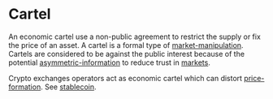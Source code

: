 # Cartel

An economic cartel use a non-public agreement to restrict the supply or fix the price of an asset. A cartel is a formal type of [market-manipulation](market-manipulation.md). Cartels are considered to be against the public interest because of the potential [asymmetric-information](asymmetric-information.md) to reduce trust in [markets](market.md).

Crypto exchanges operators act as economic cartel which can distort [price-formation](price-formation.md). See [stablecoin](stablecoin.md).